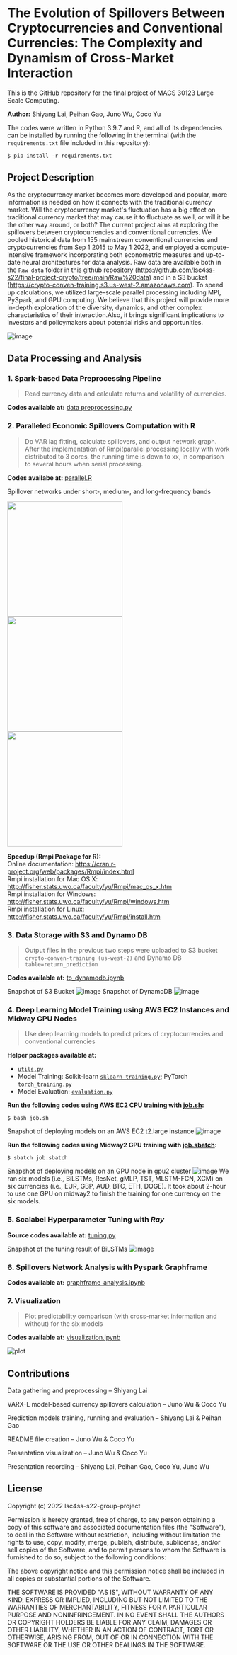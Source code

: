 # __The Evolution of Spillovers Between Cryptocurrencies and Conventional Currencies: The Complexity and Dynamism of Cross-Market Interaction__

This is the GitHub repository for the final project of MACS 30123 Large Scale Computing.

__Author:__ Shiyang Lai, Peihan Gao, Juno Wu, Coco Yu

The codes were written in Python 3.9.7 and R, and all of its dependencies can be installed by running the following in the terminal (with the `requirements.txt` file included in this repository):
```
$ pip install -r requirements.txt
```

## Project Description
As the cryptocurrency market becomes more developed and popular, more information is needed on how it connects with the traditional currency market. Will the cryptocurrency market's fluctuation has a big effect on traditional currency market that may cause it to fluctuate as well, or will it be the other way around, or both? The current project aims at exploring the spillovers between cryptocurrencies and conventional currencies. We pooled historical data from 155 mainstream conventional currencies and cryptocurrencies from Sep 1 2015 to May 1 2022, and employed a compute-intensive framework incorporating both econometric measures and up-to-date neural architectures for data analysis. Raw data are available both in the `Raw data` folder in this github repository (https://github.com/lsc4ss-s22/final-project-crypto/tree/main/Raw%20data) and in a S3 bucket (https://crypto-conven-training.s3.us-west-2.amazonaws.com). To speed up calculations, we utilized large-scale parallel processing including MPI, PySpark, and GPU computing. We believe that this project will provide more in-depth exploration of the diversity, dynamics, and other complex characteristics of their interaction.Also, it brings significant implications to investors and policymakers about potential risks and opportunities. 

![image](https://user-images.githubusercontent.com/91500767/171509247-9f34c236-a909-4135-9a3b-3bdde478e16b.png)


## Data Processing and Analysis
### 1. Spark-based Data Preprocessing Pipeline
> Read currency data and calculate returns and volatility of currencies.

**Codes available at:** <a href="https://github.com/lsc4ss-s22/final-project-crypto/blob/main/Python%20scripts/data%20preprocessing.py">data preprocessing.py</a>

<!-- **Speedup (PySpark 2.4)??????:** <a href="https://github.com/lsc4ss-s22/final-project-crypto/blob/main/Notebooks/pyspark_graphframe.ipynb"> pyspark_graphframe.ipynb</a> -->

### 2. Paralleled Economic Spillovers Computation with R
> Do VAR lag fitting, calculate spillovers, and output network graph.
> After the implementation of Rmpi(parallel processing locally with work distributed to 3 cores, the running time is down to xx, in comparison to several hours when serial processing. 

**Codes availabe at:** <a href="https://github.com/lsc4ss-s22/final-project-crypto/blob/main/R%20Scripts/parallel.R"> parallel.R</a>

Spillover networks under short-, medium-, and long-frequency bands

<img src="Images/short-frequency.png" width="260"/><img src="Images/medium-frequency.png" width="260"/><img src="Images/long-frequency.png" width="260"/>


**Speedup (Rmpi Package for R):**\
Online documentation: https://cran.r-project.org/web/packages/Rmpi/index.html \
Rmpi installation for Mac OS X: http://fisher.stats.uwo.ca/faculty/yu/Rmpi/mac_os_x.htm \
Rmpi installation for Windows: http://fisher.stats.uwo.ca/faculty/yu/Rmpi/windows.htm \
Rmpi installation for Linux: http://fisher.stats.uwo.ca/faculty/yu/Rmpi/install.htm

### 3. Data Storage with S3 and Dynamo DB
> Output files in the previous two steps were uploaded to S3 bucket `crypto-conven-training (us-west-2)` and Dynamo DB `table=return_prediction`

**Codes available at:** <a href="https://github.com/lsc4ss-s22/final-project-crypto/blob/main/Notebooks/to_dynamodb.ipynb"> to_dynamodb.ipynb</a>

Snapshot of S3 Bucket
![image](/Snapshots/AWS_S3_Bucket.png)
Snapshot of DynamoDB
![image](/Snapshots/AWS_DynamoDB.jpeg)

### 4. Deep Learning Model Training using AWS EC2 Instances and Midway GPU Nodes
> Use deep learning models to predict prices of cryptocurrencies and conventional currencies

**Helper packages available at:**
- <a href="https://github.com/lsc4ss-s22/final-project-crypto/blob/main/Python%20scripts/utils.py">`utils.py`</a> 
- Model Training: Scikit-learn <a href="https://github.com/lsc4ss-s22/final-project-crypto/blob/main/Python%20scripts/sklearn_training.py">`sklearn_training.py`</a>; PyTorch <a href="https://github.com/lsc4ss-s22/final-project-crypto/blob/main/Python%20scripts/torch_training.py">`torch_training.py`</a> 
- Model Evaluation: <a href="https://github.com/lsc4ss-s22/final-project-crypto/blob/main/Python%20scripts/evaluation.py"> `evaluation.py`</a>

**Run the following codes using AWS EC2 CPU training with <a href="https://github.com/lsc4ss-s22/final-project-crypto/blob/main/job.sh">job.sh</a>:**
``` shell
$ bash job.sh
```
Snapshot of deploying models on an AWS EC2 t2.large instance
![image](Snapshots/AWS_EC2_CPU_Training.png)

**Run the following codes using Midway2 GPU training with <a href="https://github.com/lsc4ss-s22/final-project-crypto/blob/main/job.sbatch">job.sbatch</a>:**
``` shell
$ sbatch job.sbatch
```
Snapshot of deploying models on an GPU node in gpu2 cluster
![image](Snapshots/Midway_GPU_Training2.png)
We ran six models (i.e., BiLSTMs, ResNet, gMLP, TST, MLSTM-FCN, XCM) on six currencies (i.e., EUR, GBP, AUD, BTC, ETH, DOGE). It took about 2-hour to use one GPU on midway2 to finish the training for one currency on the six models.

### 5. Scalabel Hyperparameter Tuning with _Ray_
**Source codes available at:** <a href="https://github.com/lsc4ss-s22/final-project-crypto/blob/main/Python%20scripts/tuning.py">tuning.py</a>

Snapshot of the tuning result of BiLSTMs
![image](Snapshots/Ray_Tunning.png)

### 6. Spillovers Network Analysis with Pyspark Graphframe
**Codes available at:** <a href="https://github.com/lsc4ss-s22/final-project-crypto/blob/main/Notebooks/graphframe_analysis.ipynb">graphframe_analysis.ipynb</a>

### 7. Visualization
> Plot predictability comparison (with cross-market information and without) for the six models

**Codes available at:** <a href="https://github.com/lsc4ss-s22/final-project-crypto/blob/main/Notebooks/visualization.ipynb">visualization.ipynb</a>

![plot](https://github.com/lsc4ss-s22/final-project-crypto/blob/main/Images/lm_results.svg)

## Contributions
Data gathering and preprocessing – Shiyang Lai

VARX-L model-based currency spillovers calculation – Juno Wu & Coco Yu

Prediction models training, running and evaluation – Shiyang Lai & Peihan Gao

README file creation – Juno Wu & Coco Yu

Presentation visualization – Juno Wu & Coco Yu

Presentation recording – Shiyang Lai, Peihan Gao, Coco Yu, Juno Wu

## License
Copyright (c) 2022 lsc4ss-s22-group-project

Permission is hereby granted, free of charge, to any person obtaining a copy
of this software and associated documentation files (the "Software"), to deal
in the Software without restriction, including without limitation the rights
to use, copy, modify, merge, publish, distribute, sublicense, and/or sell
copies of the Software, and to permit persons to whom the Software is
furnished to do so, subject to the following conditions:

The above copyright notice and this permission notice shall be included in all
copies or substantial portions of the Software.

THE SOFTWARE IS PROVIDED "AS IS", WITHOUT WARRANTY OF ANY KIND, EXPRESS OR
IMPLIED, INCLUDING BUT NOT LIMITED TO THE WARRANTIES OF MERCHANTABILITY,
FITNESS FOR A PARTICULAR PURPOSE AND NONINFRINGEMENT. IN NO EVENT SHALL THE
AUTHORS OR COPYRIGHT HOLDERS BE LIABLE FOR ANY CLAIM, DAMAGES OR OTHER
LIABILITY, WHETHER IN AN ACTION OF CONTRACT, TORT OR OTHERWISE, ARISING FROM,
OUT OF OR IN CONNECTION WITH THE SOFTWARE OR THE USE OR OTHER DEALINGS IN THE
SOFTWARE.
